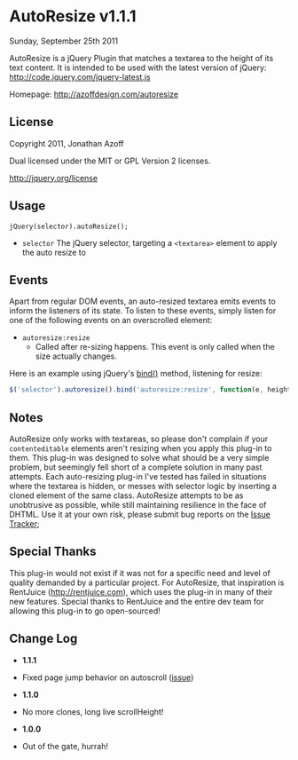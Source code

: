AutoResize v1.1.1
=================
Sunday, September 25th 2011

AutoResize is a jQuery Plugin that matches a textarea to the height of its text content.
It is intended to be used with the latest version of jQuery: <http://code.jquery.com/jquery-latest.js>

Homepage: <http://azoffdesign.com/autoresize>
 
License
-------
Copyright 2011, Jonathan Azoff

Dual licensed under the MIT or GPL Version 2 licenses.

<http://jquery.org/license>

Usage
-----
`jQuery(selector).autoResize();`

+ `selector`
    The jQuery selector, targeting a `<textarea>` element to apply the auto resize to

Events
------
Apart from regular DOM events, an auto-resized textarea emits events to inform the listeners of its state. To listen to these events, simply listen for one of the following events on an overscrolled element:

+ `autoresize:resize`
	* Called after re-sizing happens. This event is only called when the size actually changes.

Here is an example using jQuery's [bind()](http://api.jquery.com/bind/) method, listening for resize:

```javascript
$('selector').autoresize().bind('autoresize:resize', function(e, height){ console.log(this, 'is at', height) });
```

Notes
-----
AutoResize only works with textareas, so please don't complain if your `contenteditable` elements aren't resizing when you apply this plug-in to them. This plug-in was designed to solve what should be a very simple problem, but seemingly fell short of a complete solution in many past attempts. Each auto-resizing plug-in I've tested has failed in situations where the textarea is hidden, or messes with selector logic by inserting a cloned element of the same class. AutoResize attempts to be as unobtrusive as possible, while still maintaining resilience in the face of DHTML. Use it at your own risk, please submit bug reports on the [Issue Tracker](https://github.com/azoff/AutoResize/issues);

Special Thanks
--------------
This plug-in would not exist if it was not for a specific need and level of quality demanded by a particular project.
For AutoResize, that inspiration is RentJuice (<http://rentjuice.com>), which uses the plug-in in many of their new 
features. Special thanks to RentJuice and the entire dev team for allowing this plug-in to go open-sourced!

Change Log
----------
 * __1.1.1__
  - Fixed page jump behavior on autoscroll ([issue](https://github.com/azoff/AutoResize/issues/1))
 * __1.1.0__
  - No more clones, long live scrollHeight!
 * __1.0.0__
  - Out of the gate, hurrah!